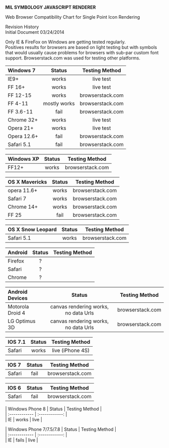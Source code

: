 **MIL SYMBOLOGY JAVASCRIPT RENDERER**


Web Browser Compatibility Chart for Single Point Icon Rendering


Revision History  
Initial Document	03/24/2014  

Only IE & FireFox on Windows are getting tested regularly.  
Positives results for browsers are based on light testing but with symbols that would usually cause problems for browsers with sub-par custom font support.  Browserstack.com was used for testing other platforms.  

| Windows 7 | Status | Testing Method |  
| :------------ | :------------: | :------------: | 
| IE9+ | works | live test |  
| FF 16+ | works | live test |  
| FF 12-15 | works | browserstack.com |  
| FF 4-11 | mostly works | browserstack.com |  
| FF 3.6-11 | fail | browserstack.com |  
| Chrome 32+ | works | live test |  
| Opera 21+ | works | live test |  
| Opera 12.6+ | fail | browserstack.com |  
| Safari 5.1 | fail | browserstack.com |  

| Windows XP | Status | Testing Method |  
| :------------ | :------------: | :------------: | 
| FF12+ | works | browserstack.com |  

| OS X Mavericks | Status | Testing Method |  
| :------------ | :------------: | :------------: | 
| opera 11.6+ | works | browserstack.com |  
| Safari 7 | works | browserstack.com |  
| Chrome 14+ | works | browserstack.com |  
| FF 25 | fail | browserstack.com |  

| OS X Snow Leopard | Status | Testing Method |  
| :------------ | :------------: | :------------: | 
| Safari 5.1 | works | browserstack.com | 

| Android | Status | Testing Method |  
| :------------ | :------------: | :------------: | 
| Firefox | ? |  |  
| Safari | ? |  |  
| Chrome | ? |  |  

| Android Devices | Status | Testing Method |  
| :------------ | :------------: | :------------: | 
| Motorola Droid 4 | canvas rendering works, no data Urls | browserstack.com |  
| LG Optimus 3D | canvas rendering works, no data Urls | browserstack.com |  

| IOS 7.1 | Status | Testing Method |  
| :------------ | :------------: | :------------: | 
| Safari | works | live (iPhone 4S)| 

| IOS 7 | Status | Testing Method |  
| :------------ | :------------: | :------------: |   
| Safari | fail | browserstack.com |  

| IOS 6 | Status | Testing Method |  
| :------------ | :------------: | :------------: |   
| Safari | fail | browserstack.com |  

| Windows Phone 8 | Status | Testing Method |  
| :------------ | :------------: |  
| IE | works | live |  

| Windows Phone 7/7.5/7.8 | Status | Testing Method |  
| :------------ | :------------: |  
| IE | fails | live |  

